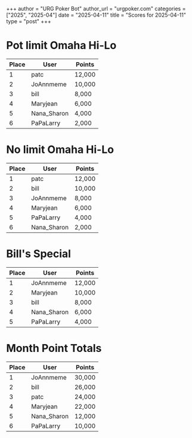 +++
author = "URG Poker Bot"
author_url = "urgpoker.com"
categories = ["2025", "2025-04"]
date = "2025-04-11"
title = "Scores for 2025-04-11"
type = "post"
+++
# Pot limit Omaha Hi-Lo

| Place | User | Points |
|-------|------|--------|
| 1 | patc | 12,000 |
| 2 | JoAnnmeme | 10,000 |
| 3 | bill | 8,000 |
| 4 | Maryjean | 6,000 |
| 5 | Nana_Sharon | 4,000 |
| 6 | PaPaLarry | 2,000 |

# No limit Omaha Hi-Lo

| Place | User | Points |
|-------|------|--------|
| 1 | patc | 12,000 |
| 2 | bill | 10,000 |
| 3 | JoAnnmeme | 8,000 |
| 4 | Maryjean | 6,000 |
| 5 | PaPaLarry | 4,000 |
| 6 | Nana_Sharon | 2,000 |

# Bill's Special

| Place | User | Points |
|-------|------|--------|
| 1 | JoAnnmeme | 12,000 |
| 2 | Maryjean | 10,000 |
| 3 | bill | 8,000 |
| 4 | Nana_Sharon | 6,000 |
| 5 | PaPaLarry | 4,000 |

# Month Point Totals

| Place | User | Points |
|-------|------|--------|
| 1 | JoAnnmeme | 30,000 |
| 2 | bill | 26,000 |
| 3 | patc | 24,000 |
| 4 | Maryjean | 22,000 |
| 5 | Nana_Sharon | 12,000 |
| 6 | PaPaLarry | 10,000 |
